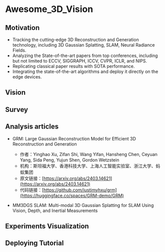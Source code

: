 # Awesome_3D_Vision

## Motivation
- Tracking the cutting-edge 3D Reconstruction and Generation technology, including 3D Gaussian Splatting, SLAM, Neural Radiance Fields.
- Analyzing the State-of-the-art papers from top conferences, including but not limited to ECCV, SIGGRAPH, ICCV, CVPR, ICLR, and NIPS.
- Replicating classical paper results with SOTA performance.
- Integrating the state-of-the-art algorithms and deploy it directly on the edge devices.

## Vision



## Survey


## Analysis articles
- GRM: Large Gaussian Reconstruction Model for Efficient 3D Reconstruction and Generation
  - 作者：Yinghao Xu, Zifan Shi, Wang Yifan, Hansheng Chen, Ceyuan Yang, Sida Peng, Yujun Shen, Gordon Wetzstein
  - 机构：斯坦福大学、香港科技大学、上海人工智能实验室、浙江大学、蚂蚁集团
  - 原文链接：[https://arxiv.org/abs/2403.14621](https://arxiv.org/abs/2403.14621)
  - 代码链接：[https://github.com/justimyhxu/grm](https://huggingface.co/spaces/GRM-demo/GRM)

- MM3DGS SLAM: Multi-modal 3D Gaussian Splatting for SLAM Using Vision, Depth, and Inertial Measurements

## Experiments Visualization



## Deploying Tutorial
